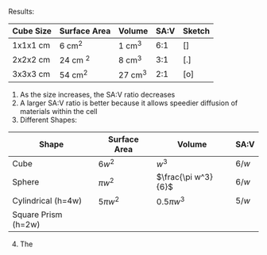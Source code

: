 Results:

| Cube Size | Surface Area | Volume    | SA:V | Sketch |
| --------- | ------------ | --------- | ---- | ------ |
| 1x1x1 cm  | 6 cm$^2$     | 1 cm$^3$  | 6:1  | \[\]   |
| 2x2x2 cm  | 24 cm $^2$   | 8 cm$^3$  | 3:1  | \[.\]  |
| 3x3x3 cm  | 54 cm$^2$    | 27 cm$^3$ | 2:1  | \[o\]  |

1. As the size increases, the SA:V ratio decreases
2. A larger SA:V ratio is better because it allows speedier diffusion of materials within the cell
3. Different Shapes:

| Shape               | Surface Area | Volume              | SA:V  |
| ------------------- | ------------ | ------------------- | ----- |
| Cube                | $6w^2$       | $w^3$               | $6/w$ |
| Sphere              | $\pi w^2$    | $\frac{\pi w^3}{6}$ | $6/w$ |
| Cylindrical (h=4w)  | $5\pi w^2$ | $0.5\pi w^3$        | $5/w$ |
| Square Prism (h=2w) |              |                     |       |

4. The 